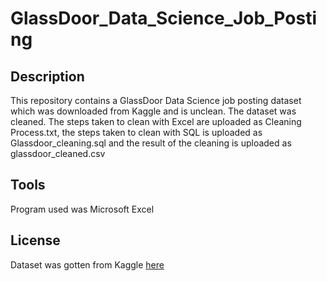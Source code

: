 # GlassDoor_Data_Science_Job_Posting

## Description
This repository contains a GlassDoor Data Science job posting dataset which was downloaded from Kaggle and is unclean. The dataset was cleaned. The steps taken to clean with Excel are uploaded as Cleaning Process.txt, the steps taken to clean with SQL is uploaded as Glassdoor_cleaning.sql and the result of the cleaning is uploaded as glassdoor_cleaned.csv

## Tools 
Program used was Microsoft Excel

## License 
Dataset was gotten from Kaggle [here](https://www.kaggle.com/datasets/rashikrahmanpritom/data-science-job-posting-on-glassdoor?select=Uncleaned_DS_jobs.csv)
